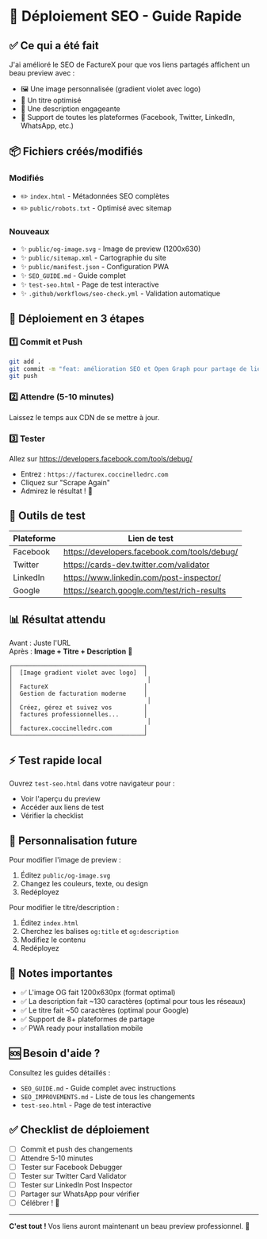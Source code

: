 # 🚀 Déploiement SEO - Guide Rapide

## ✅ Ce qui a été fait

J'ai amélioré le SEO de FactureX pour que vos liens partagés affichent un beau preview avec :
- 🖼️ Une image personnalisée (gradient violet avec logo)
- 📝 Un titre optimisé
- 💬 Une description engageante
- 🎯 Support de toutes les plateformes (Facebook, Twitter, LinkedIn, WhatsApp, etc.)

## 📦 Fichiers créés/modifiés

### Modifiés
- ✏️ `index.html` - Métadonnées SEO complètes
- ✏️ `public/robots.txt` - Optimisé avec sitemap

### Nouveaux
- ✨ `public/og-image.svg` - Image de preview (1200x630)
- ✨ `public/sitemap.xml` - Cartographie du site
- ✨ `public/manifest.json` - Configuration PWA
- ✨ `SEO_GUIDE.md` - Guide complet
- ✨ `test-seo.html` - Page de test interactive
- ✨ `.github/workflows/seo-check.yml` - Validation automatique

## 🎯 Déploiement en 3 étapes

### 1️⃣ Commit et Push
```bash
git add .
git commit -m "feat: amélioration SEO et Open Graph pour partage de liens"
git push
```

### 2️⃣ Attendre (5-10 minutes)
Laissez le temps aux CDN de se mettre à jour.

### 3️⃣ Tester
Allez sur https://developers.facebook.com/tools/debug/
- Entrez : `https://facturex.coccinelledrc.com`
- Cliquez sur "Scrape Again"
- Admirez le résultat ! 🎉

## 🧪 Outils de test

| Plateforme | Lien de test |
|------------|--------------|
| Facebook | https://developers.facebook.com/tools/debug/ |
| Twitter | https://cards-dev.twitter.com/validator |
| LinkedIn | https://www.linkedin.com/post-inspector/ |
| Google | https://search.google.com/test/rich-results |

## 📊 Résultat attendu

Avant : Juste l'URL  
Après : **Image + Titre + Description** 🎨

```
┌─────────────────────────────────────┐
│  [Image gradient violet avec logo]  │
│                                      │
│  FactureX                           │
│  Gestion de facturation moderne     │
│                                      │
│  Créez, gérez et suivez vos         │
│  factures professionnelles...       │
│                                      │
│  facturex.coccinelledrc.com         │
└─────────────────────────────────────┘
```

## ⚡ Test rapide local

Ouvrez `test-seo.html` dans votre navigateur pour :
- Voir l'aperçu du preview
- Accéder aux liens de test
- Vérifier la checklist

## 🎨 Personnalisation future

Pour modifier l'image de preview :
1. Éditez `public/og-image.svg`
2. Changez les couleurs, texte, ou design
3. Redéployez

Pour modifier le titre/description :
1. Éditez `index.html`
2. Cherchez les balises `og:title` et `og:description`
3. Modifiez le contenu
4. Redéployez

## 📝 Notes importantes

- ✅ L'image OG fait 1200x630px (format optimal)
- ✅ La description fait ~130 caractères (optimal pour tous les réseaux)
- ✅ Le titre fait ~50 caractères (optimal pour Google)
- ✅ Support de 8+ plateformes de partage
- ✅ PWA ready pour installation mobile

## 🆘 Besoin d'aide ?

Consultez les guides détaillés :
- `SEO_GUIDE.md` - Guide complet avec instructions
- `SEO_IMPROVEMENTS.md` - Liste de tous les changements
- `test-seo.html` - Page de test interactive

## ✅ Checklist de déploiement

- [ ] Commit et push des changements
- [ ] Attendre 5-10 minutes
- [ ] Tester sur Facebook Debugger
- [ ] Tester sur Twitter Card Validator
- [ ] Tester sur LinkedIn Post Inspector
- [ ] Partager sur WhatsApp pour vérifier
- [ ] Célébrer ! 🎉

---

**C'est tout !** Vos liens auront maintenant un beau preview professionnel. 🚀
